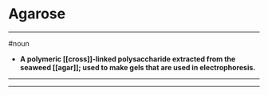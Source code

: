 # Agarose
---
#noun
- **A polymeric [[cross]]-linked polysaccharide extracted from the seaweed [[agar]]; used to make gels that are used in electrophoresis.**
---
---
